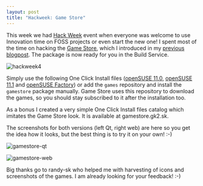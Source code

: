 ```yaml
---
layout: post
title: "Hackweek: Game Store"
---
```


This week we had [Hack Week](http://news.opensuse.org/2009/07/08/hack-week-iv-approaches/) event when everyone was welcome to use Innovation time on FOSS projects or even start the new one! I spent most of the time on hacking the [Game Store](http://en.opensuse.org/GameStore), which I introduced in my [previous blogpost](/gamestore/). The package is now ready for you in the Build Service.

![hackweek4](/assets/hackweek4.jpg)

Simply use the following One Click Install files ([openSUSE 11.0](http://software.opensuse.org/ymp/games/openSUSE_11.0/gamestore.ymp), [openSUSE 11.1](http://software.opensuse.org/ymp/games/openSUSE_11.1/gamestore.ymp) and [openSUSE Factory](http://software.opensuse.org/ymp/games/openSUSE_Factory/gamestore.ymp)) or add the `games` repository and install the `gamestore` package manually. Game Store uses this repository to download the games, so you should stay subscribed to it after the installation too.

As a bonus I created a very simple One Click Install files catalog which imitates the Game Store look. It is available at gamestore.gk2.sk.

The screenshots for both versions (left Qt, right web) are here so you get the idea how it looks, but the best thing is to try it on your own! :-)

![gamestore-qt](/assets/gamestore-qt.png)

![gamestore-web](/assets/gamestore-web.png)

Big thanks go to randy-sk who helped me with harvesting of icons and screenshots of the games. I am already looking for your feedback! :-)
